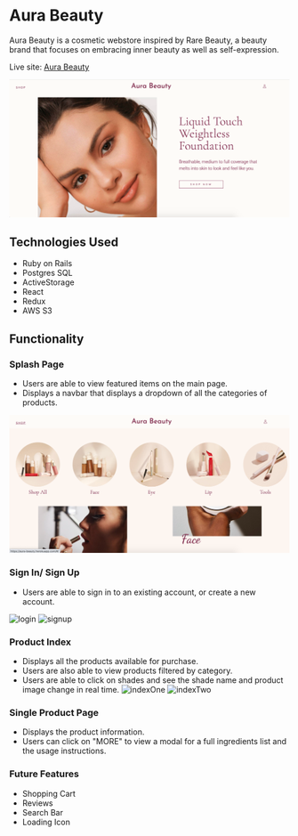 # Aura Beauty

Aura Beauty is a cosmetic webstore inspired by Rare Beauty, a beauty brand that focuses on embracing inner beauty as well as self-expression.

Live site: [Aura Beauty](https://aura-beauty.herokuapp.com/#/)

![mainpage](./app/assets/images/readme/main-page.png)

## Technologies Used

* Ruby on Rails
* Postgres SQL
* ActiveStorage
* React
* Redux
* AWS S3

## Functionality

### Splash Page
* Users are able to view featured items on the main page.
* Displays a navbar that displays a dropdown of all the categories of products.

![mainpage](./app/assets/images/readme/splash-dropdown.png)

### Sign In/ Sign Up
* Users are able to sign in to an existing account, or create a new account.

![login](.app/assets/images/readme/login.png)
![signup](.app/assets/images/readme/signup.png)

### Product Index
* Displays all the products available for purchase.
* Users are also able to view products filtered by category.
* Users are able to click on shades and see the shade name and product image change in real time.
![indexOne](.app/assets/images/readme/product-index-1.png) ![indexTwo](.app/assets/images/readme/product-index-2.png)


### Single Product Page
* Displays the product information.
* Users can click on "MORE" to view a modal for a full ingredients list and the usage instructions.


### Future Features
* Shopping Cart
* Reviews
* Search Bar
* Loading Icon